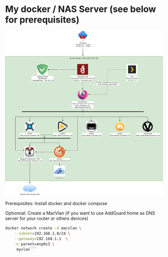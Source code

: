 # My docker / NAS Server (see below for prerequisites)
![alt text](https://github.com/Jack-O-Neil-l/mydockernas/blob/main/images/MyNasLogo.png?raw=true)

Prerequisites:
Install docker and docker compose

Optionnal:
Create a MacVlan (if you want to use AddGuard home as DNS server for your router or others devices)

```bash
docker network create -d macvlan \
    --subnet=192.168.1.0/24 \
    --gateway=192.168.1.1  \
    -o parent=enp0s3 \
     myvlan```
